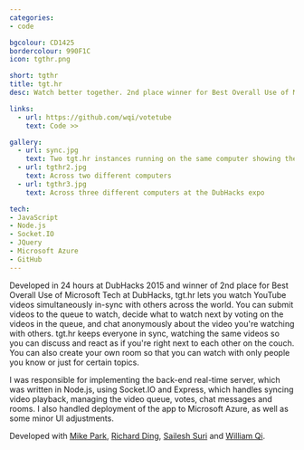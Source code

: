 ```yaml
---
categories:
- code

bgcolour: CD1425
bordercolour: 990F1C
icon: tgthr.png

short: tgthr
title: tgt.hr
desc: Watch better together. 2nd place winner for Best Overall Use of Microsoft Tech at DubHacks 2015.

links:
  - url: https://github.com/wqi/votetube
    text: Code >>

gallery:
  - url: sync.jpg
    text: Two tgt.hr instances running on the same computer showing the in-sync video and chat
  - url: tgthr2.jpg
    text: Across two different computers
  - url: tgthr3.jpg
    text: Across three different computers at the DubHacks expo

tech:
- JavaScript
- Node.js
- Socket.IO
- JQuery
- Microsoft Azure
- GitHub
---
```

Developed in 24 hours at DubHacks 2015 and winner of 2nd place for Best Overall Use of Microsoft Tech at DubHacks, tgt.hr lets you watch YouTube videos simultaneously in-sync with others across the world. You can submit videos to the queue to watch, decide what to watch next by voting on the videos in the queue, and chat anonymously about the video you're watching with others. tgt.hr keeps everyone in sync, watching the same videos so you can discuss and react as if you're right next to each other on the couch. You can also create your own room so that you can watch with only people you know or just for certain topics.

I was responsible for implementing the back-end real-time server, which was written in Node.js, using Socket.IO and Express, which handles syncing video playback, managing the video queue, votes, chat messages and rooms. I also handled deployment of the app to Microsoft Azure, as well as some minor UI adjustments.

Developed with [Mike Park](http://mikeparkms.com/), [Richard Ding](https://github.com/rmding95), [Sailesh Suri](https://github.com/saileshs) and [William Qi](http://williamqi.com).